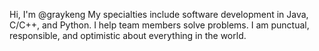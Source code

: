 Hi, I'm @graykeng
My specialties include software development in Java, C/C++, and Python. 
I help team members solve problems. 
I am punctual, responsible, and optimistic about everything in the world.
